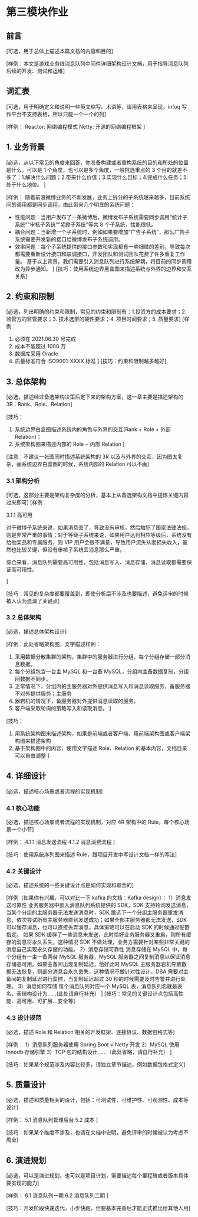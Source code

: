 # 第三模块作业

## 前言
[可选，用于总体上描述本篇文档的内容和目的]

[样例：本文是游戏业务线消息队列中间件详细架构设计文档，用于指导消息队列后续的开发、测试和运维]


## 词汇表
[可选，用于明确定义和说明一些英文缩写、术语等，请用表格来呈现，infoq 写作平台不支持表格，所以只能一个一个的列]

[样例：
Reactor: 网络编程模式
Netty: 开源的网络编程框架
]


## 1. 业务背景
[必选，从以下常见的角度来回答，你准备构建或者重构系统的目的和所处的位置是什么，可以是 1 个角度，也可以是多个角度，一般挑选重点的 3 个目的就差不多了：1.解决什么问题；2.带来什么价值；3.实现什么目标；4.完成什么任务；5.处于什么地位。
]

[样例：
随着前浪微博业务的不断发展，业务上拆分的子系统越来越多，目前系统间的调用都是同步调用，由此带来几个明显的系统问题：
- 性能问题：当用户发布了一条微博后，微博发布子系统需要同步调用“统计子系统”“审核子系统”“奖励子系统”等共 8 个子系统，性能很低。
- 耦合问题：当新增一个子系统时，例如如果要增加“广告子系统”，那么广告子系统需要开发新的接口给微博发布子系统调用。
- 效率问题：每个子系统提供的接口参数和实现都有一些细微的差别，导致每次都需要重新设计接口和联调接口，开发团队和测试团队花费了许多重复工作量。
基于以上背景，我们需要引入消息队列进行系统解耦，将目前的同步调用改为异步通知。
]
[技巧：使用系统边界黑盒图来描述系统与外界的边界和交互关系]



## 2. 约束和限制
[必选，列出明确的约束和限制，常见的约束和限制有：1.投资方的成本要求；2. 监管方的监管要求；3. 技术选型的硬性要求；4. 项目时间要求；5. 质量要求]
[样例：
1. 必须在 2021.06.30 号完成
2. 成本不能超过 1000 万
3. 数据库采用 Oracle
4. 质量标准符合 ISO9001-XXXX 标准
]
[技巧：约束和限制越多越好]


## 3. 总体架构
[必选，描述经过备选架构决策后定下来的架构方案，这一章主要是描述架构的 3R：Rank、Role、Relation]

[技巧：
1. 系统边界白盒图描述系统内的角色与外界的交互(Rank + Role + 外部 Relation)；
2. 系统架构图来描述内部的 Role + 内部 Relation
]

[注意：不建议一张图同时描述系统架构的 3R 以及与外界的交互，因为图太复杂，画系统边界白盒图的时候，系统内部的 Relation 可以不画]


### 3.1 架构分析
[可选，这部分主要是架构复杂度的分析，基本上从备选架构文档中提炼关键内容过来即可]
[样例：

3.1.1 高可用

对于微博子系统来说，如果消息丢了，导致没有审核，然后触犯了国家法律法规，则是非常严重的事情；对于等级子系统来说，如果用户达到相应等级后，系统没有给他奖品和专属服务，则 VIP 用户会很不满意，导致用户流失从而损失收入，虽然也比较关键，但没有审核子系统丢消息那么严重。

 

综合来看，消息队列需要高可用性，包括消息写入、消息存储、消息读取都需要保证高可用性。

]

[技巧：常见的复杂度都要覆盖到，即使分析后不涉及也要描述，避免评审的时候被人认为遗漏了关键点]



### 3.2 总体架构
[必选，描述总体架构设计]

[样例：此处省略架构图，文字描述样例：
1. 采用数据分散集群的架构，集群中的服务器进行分组，每个分组存储一部分消息数据。
2. 每个分组包含一台主 MySQL 和一台备 MySQL，分组内主备数据复制，分组间数据不同步。
3. 正常情况下，分组内的主服务器对外提供消息写入和消息读取服务，备服务器不对外提供服务；主服务 
4. 器宕机的情况下，备服务器对外提供消息读取的服务。
5. 客户端采取轮询的策略写入和读取消息。
]

[技巧：
1. 用系统架构图来描述架构，如果是前端或者客户端，用前端架构图或客户端架构图来描述架构
2. 基于架构图中的内容，使用文字描述 Role、Relation 的基本内容，文档目录可以自由调整
]

## 4. 详细设计
[必选，描述核心场景或者流程的实现机制]

### 4.1 核心功能
[必选，描述核心场景或者流程的实现机制，对应 4R 架构中的 Rule，每个核心场景一个小节]

[样例：
4.1.1 消息发送流程
4.1.2 消息消费流程
]

[技巧：使用系统序列图来描述 Rule，跟项目开发中写设计文档一样的写法]


### 4.2 关键设计
[必选，描述系统的一些关键设计点是如何实现和取舍的]

[样例（如果你有兴趣，可以对比一下 kafka 的文档：Kafka design）：
1）消息发送可靠性
业务服务器中嵌入消息队列系统提供的 SDK，SDK 支持轮询发送消息，当某个分组的主服务器无法发送消息时，SDK 挑选下一个分组主服务器重发消息，依次尝试所有主服务器直到发送成功；如果全部主服务器都无法发送，SDK 可以缓存消息，也可以直接丢弃消息，具体策略可以在启动 SDK 的时候通过配置指定。
如果 SDK 缓存了一些消息未发送，此时恰好业务服务器又重启，则所有缓存的消息将永久丢失，这种情况 SDK 不做处理，业务方需要针对某些非常关键的消息自己实现永久存储的功能。
2）消息存储可靠性
消息存储在 MySQL 中，每个分组有一主一备两台 MySQL 服务器，MySQL 服务器之间复制消息以保证消息存储高可用。如果主备间出现复制延迟，恰好此时 MySQL 主服务器宕机导致数据无法恢复，则部分消息会永久丢失，这种情况不做针对性设计，DBA 需要对主备间的复制延迟进行监控，当复制延迟超过 30 秒的时候需要及时告警并进行处理。
3）消息如何存储
每个消息队列对应一个 MySQL 表，消息队列名就是表名，表结构设计为……(此处请自行补充）
]
[技巧：常见的关键设计点包括高性能、高可用、可扩展、安全等]


### 4.3 设计规范
[必选，描述 Role 和 Relation 相关的开发框架、连接协议、数据包格式等]

[样例：
1）消息队列服务器使用 Spring Boot + Netty 开发
2）MySQL 使用 Innodb 存储引擎
3）TCP 包的结构设计……（此处省略，请自行补充）
]

[技巧：如果某个规范涉及内容比较多，请独立章节描述，例如数据包格式定义]

## 5. 质量设计
[必选，描述和质量相关的设计，包括：可测试性、可维护性、可观测性、成本等设计]

[样例：
5.1 消息队列管理后台
5.2 成本
]

[技巧：如果某个维度不涉及，也请在文档中说明，避免评审的时候被认为考虑不周全]

## 6. 演进规划
[必选，可以是演进规划，也可以是项目计划，需要描述每个里程碑或者版本具体要实现的能力]

[样例：
6.1 消息队列一期
6.2 消息队列二期
]

[技巧：开发阶段快速迭代，小步快跑，但要基本完善后才能正式推出给其他人用]